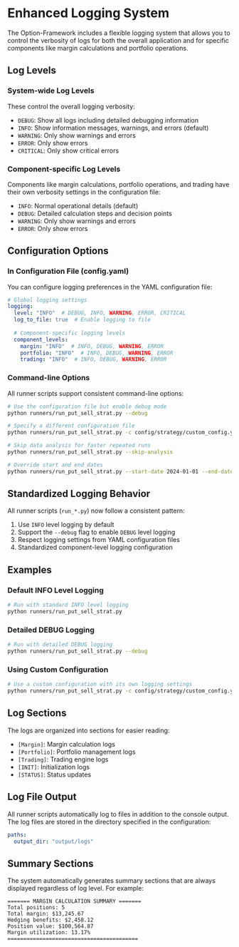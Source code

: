 # Enhanced Logging System

The Option-Framework includes a flexible logging system that allows you to control the verbosity of logs for both the overall application and for specific components like margin calculations and portfolio operations.

## Log Levels

### System-wide Log Levels

These control the overall logging verbosity:

- `DEBUG`: Show all logs including detailed debugging information
- `INFO`: Show information messages, warnings, and errors (default)
- `WARNING`: Only show warnings and errors
- `ERROR`: Only show errors
- `CRITICAL`: Only show critical errors

### Component-specific Log Levels

Components like margin calculations, portfolio operations, and trading have their own verbosity settings in the configuration file:

- `INFO`: Normal operational details (default)
- `DEBUG`: Detailed calculation steps and decision points
- `WARNING`: Only show warnings and errors
- `ERROR`: Only show errors

## Configuration Options

### In Configuration File (config.yaml)

You can configure logging preferences in the YAML configuration file:

```yaml
# Global logging settings
logging:
  level: "INFO"  # DEBUG, INFO, WARNING, ERROR, CRITICAL
  log_to_file: true  # Enable logging to file
  
  # Component-specific logging levels
  component_levels:
    margin: "INFO"  # INFO, DEBUG, WARNING, ERROR
    portfolio: "INFO"  # INFO, DEBUG, WARNING, ERROR
    trading: "INFO"  # INFO, DEBUG, WARNING, ERROR
```

### Command-line Options

All runner scripts support consistent command-line options:

```bash
# Use the configuration file but enable debug mode
python runners/run_put_sell_strat.py --debug

# Specify a different configuration file
python runners/run_put_sell_strat.py -c config/strategy/custom_config.yaml

# Skip data analysis for faster repeated runs
python runners/run_put_sell_strat.py --skip-analysis

# Override start and end dates
python runners/run_put_sell_strat.py --start-date 2024-01-01 --end-date 2024-01-31
```

## Standardized Logging Behavior

All runner scripts (`run_*.py`) now follow a consistent pattern:

1. Use `INFO` level logging by default
2. Support the `--debug` flag to enable `DEBUG` level logging
3. Respect logging settings from YAML configuration files
4. Standardized component-level logging configuration

## Examples

### Default INFO Level Logging

```bash
# Run with standard INFO level logging
python runners/run_put_sell_strat.py
```

### Detailed DEBUG Logging

```bash
# Run with detailed DEBUG logging
python runners/run_put_sell_strat.py --debug
```

### Using Custom Configuration

```bash
# Use a custom configuration with its own logging settings
python runners/run_put_sell_strat.py -c config/strategy/custom_config.yaml
```

## Log Sections

The logs are organized into sections for easier reading:

- `[Margin]`: Margin calculation logs
- `[Portfolio]`: Portfolio management logs
- `[Trading]`: Trading engine logs
- `[INIT]`: Initialization logs
- `[STATUS]`: Status updates

## Log File Output

All runner scripts automatically log to files in addition to the console output. The log files are stored in the directory specified in the configuration:

```yaml
paths:
  output_dir: "output/logs"
```

## Summary Sections

The system automatically generates summary sections that are always displayed regardless of log level. For example:

```
======= MARGIN CALCULATION SUMMARY =======
Total positions: 5
Total margin: $13,245.67
Hedging benefits: $2,458.12
Position value: $100,564.87
Margin utilization: 13.17%
=========================================
``` 